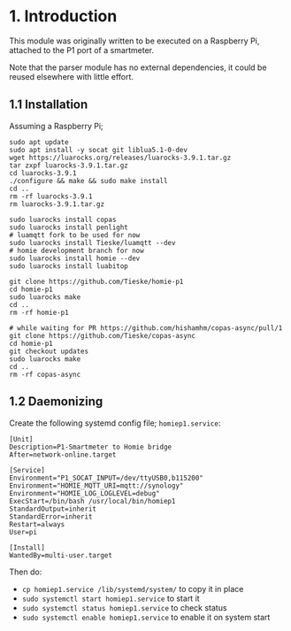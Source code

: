 # 1. Introduction

This module was originally written to be executed on a Raspberry Pi, attached to
the P1 port of a smartmeter.

Note that the parser module has no external dependencies, it could be reused
elsewhere with little effort.

## 1.1 Installation

Assuming a Raspberry Pi;

```shell
sudo apt update
sudo apt install -y socat git liblua5.1-0-dev
wget https://luarocks.org/releases/luarocks-3.9.1.tar.gz
tar zxpf luarocks-3.9.1.tar.gz
cd luarocks-3.9.1
./configure && make && sudo make install
cd ..
rm -rf luarocks-3.9.1
rm luarocks-3.9.1.tar.gz

sudo luarocks install copas
sudo luarocks install penlight
# luamqtt fork to be used for now
sudo luarocks install Tieske/luamqtt --dev
# homie development branch for now
sudo luarocks install homie --dev
sudo luarocks install luabitop

git clone https://github.com/Tieske/homie-p1
cd homie-p1
sudo luarocks make
cd ..
rm -rf homie-p1

# while waiting for PR https://github.com/hishamhm/copas-async/pull/1
git clone https://github.com/Tieske/copas-async
cd homie-p1
git checkout updates
sudo luarocks make
cd ..
rm -rf copas-async
```

## 1.2 Daemonizing

Create the following systemd config file; `homiep1.service`:
```
[Unit]
Description=P1-Smartmeter to Homie bridge
After=network-online.target

[Service]
Environment="P1_SOCAT_INPUT=/dev/ttyUSB0,b115200"
Environment="HOMIE_MQTT_URI=mqtt://synology"
Environment="HOMIE_LOG_LOGLEVEL=debug"
ExecStart=/bin/bash /usr/local/bin/homiep1
StandardOutput=inherit
StandardError=inherit
Restart=always
User=pi

[Install]
WantedBy=multi-user.target
```

Then do:

- `cp homiep1.service /lib/systemd/system/` to copy it in place
- `sudo systemctl start homiep1.service` to start it
- `sudo systemctl status homiep1.service` to check status
- `sudo systemctl enable homiep1.service` to enable it on system start
